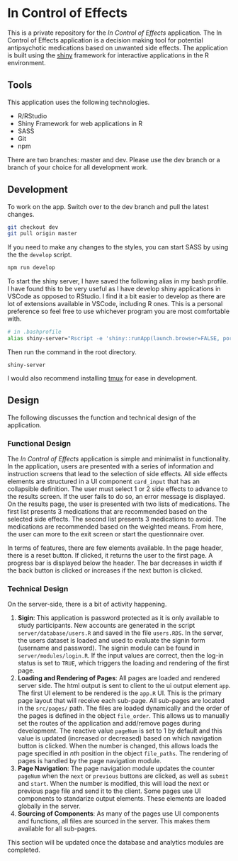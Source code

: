 # In Control of Effects 

This is a private repository for the *In Control of Effects* application. The In Control of Effects application is a decision making tool for potential antipsychotic medications based on unwanted side effects. The application is built using the [shiny](https://shiny.rstudio.com) framework for interactive applications in the R environment. 

## Tools

This application uses the following technologies.

- R/RStudio
- Shiny Framework for web applications in R
- SASS
- Git
- npm

There are two branches: master and dev. Please use the dev branch or a branch of your choice for all development work.

## Development

To work on the app. Switch over to the dev branch and pull the latest changes.

```bash
git checkout dev
git pull origin master
```

If you need to make any changes to the styles, you can start SASS by using the the `develop` script.

```bash
npm run develop
```

To start the shiny server, I have saved the following alias in my bash profile. I have found this to be very useful as I have develop shiny applications in VSCode as opposed to RStudio. I find it a bit easier to develop as there are lot of extensions available in VSCode, including R ones. This is a personal preference so feel free to use whichever program you are most comfortable with.

```bash
# in .bashprofile
alias shiny-server="Rscript -e 'shiny::runApp(launch.browser=FALSE, port=8000)'"
```

Then run the command in the root directory.

```
shiny-server
```

I would also recommend installing [tmux](https://github.com/tmux/tmux) for ease in development.

## Design

The following discusses the function and technical design of the application.

### Functional Design

The *In Control of Effects* application is simple and minimalist in functionality. In the application, users are presented with a series of information and instruction screens that lead to the selection of side effects. All side effects elements are structured in a UI component `card_input` that has an collapsible definition. The user must select 1 or 2 side effects to advance to the results screen. If the user fails to do so, an error message is displayed. On the results page, the user is presented with two lists of medications. The first list presents 3 medications that are recommended based on the selected side effects. The second list presents 3 medications to avoid. The medications are recommended based on the weighted means. From here, the user can more to the exit screen or start the questionnaire over.

In terms of features, there are few elements available. In the page header, there is a reset button. If clicked, it returns the user to the first page. A progress bar is displayed below the header. The bar decreases in width if the back button is clicked or increases if the next button is clicked.

### Technical Design

On the server-side, there is a bit of activity happening.

1. **Sigin**: This application is password protected as it is only available to study participants. New accounts are generated in the script `server/database/users.R` and saved in the file `users.RDS`. In the server, the users dataset is loaded and used to evaluate the signin form (username and password). The signin module can be found in `server/modules/login.R`. If the input values are correct, then the log-in status is set to `TRUE`, which triggers the loading and rendering of the first page.
1. **Loading and Rendering of Pages**: All pages are loaded and rendered server side. The html output is sent to client to the ui output element `app`. The first UI element to be rendered is the `app.R` UI. This is the primary page layout that will receive each sub-page. All sub-pages are located in the `src/pages/` path. The files are loaded dynamically and the order of the pages is defined in the object `file_order`. This allows us to manually set the routes of the application and add/remove pages during development. The reactive value `pageNum` is set to 1 by default and this value is updated (increased or decreased) based on which navigation button is clicked. When the number is changed, this allows loads the page specified in *nth* position in the object `file_paths`. The rendering of pages is handled by the page navigation module.
1. **Page Navigation**: The page navigation module updates the counter `pageNum` when the `next` or `previous` buttons are clicked, as well as `submit` and `start`. When the number is modified, this will load the next or previous page file and send it to the client. Some pages use UI components to standarize output elements. These elements are loaded globally in the server.
1. **Sourcing of Components**: As many of the pages use UI components and functions, all files are sourced in the server. This makes them available for all sub-pages.

This section will be updated once the database and analytics modules are completed.